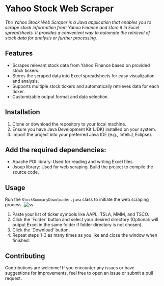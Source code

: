 # Yahoo Stock Web Scraper
*The Yahoo Stock Web Scraper is a Java application that enables you to scrape stock information from Yahoo Finance and store it in Excel spreadsheets. It provides a convenient way to automate the retrieval of stock data for analysis or further processing.*

## Features
- Scrapes relevant stock data from Yahoo Finance based on provided stock tickers.
- Stores the scraped data into Excel spreadsheets for easy visualization and analysis.
- Supports multiple stock tickers and automatically retrieves data for each ticker.
- Customizable output format and data selection.
## Installation
1. Clone or download the repository to your local machine.
2. Ensure you have Java Development Kit (JDK) installed on your system.
3. Import the project into your preferred Java IDE (e.g., IntelliJ, Eclipse).
## Add the required dependencies:
- Apache POI library: Used for reading and writing Excel files.
- Jsoup library: Used for web scraping.
Build the project to compile the source code.
## Usage
Run the `StockSummaryDownloader.java` class to initiate the web scraping process.
![ss](https://github.com/NabeelJava902/Yahoo-Stock-Summary-Downloader/assets/42086597/9ffae62a-dc4d-4d0a-a49b-4dbe2b33cc24)
1. Paste your list of ticker symbols like AAPL, TSLA, MMM, and TSCO.
2. Click the 'Folder' button and select your desired directory (Optional: will output Excel in the same folder if folder directory is not chosen).
3. Click the 'Download' button.
4. Repeat steps 1-3 as many times as you like and close the window when finished.
## Contributing
Contributions are welcome! If you encounter any issues or have suggestions for improvements, feel free to open an issue or submit a pull request.
